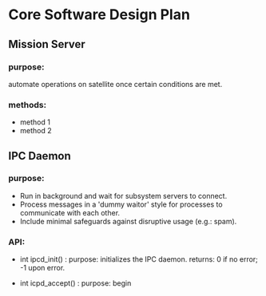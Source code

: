# Core Software Design Plan

## Mission Server
### purpose: 
automate operations on satellite once certain conditions are met.

### methods:
- method 1 
- method 2

## IPC Daemon
### purpose:
  - Run in background and wait for subsystem servers to connect.
  - Process messages in a 'dummy waitor' style for processes to communicate with each other.
  - Include minimal safeguards against disruptive usage (e.g.: spam).

### API:
  - int ipcd_init() :
    purpose: initializes the IPC daemon.
    returns: 0 if no error; -1 upon error.
  
  - int icpd_accept() :
    purpose: begin 